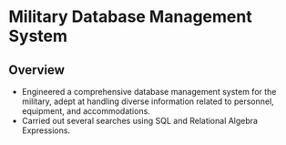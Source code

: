 # Military Database Management System

## Overview
- Engineered a comprehensive database management system for the military, adept at handling diverse information related to personnel, equipment, and accommodations.
- Carried out several searches using SQL and Relational Algebra Expressions.
